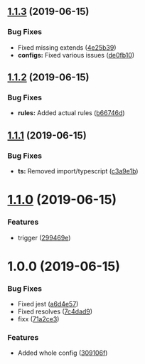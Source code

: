 ## [1.1.3](https://github.com/NieLeben/eslint-config-nieleben/compare/v1.1.2...v1.1.3) (2019-06-15)


### Bug Fixes

* Fixed missing extends ([4e25b39](https://github.com/NieLeben/eslint-config-nieleben/commit/4e25b39))
* **configs:** Fixed various issues ([de0fb10](https://github.com/NieLeben/eslint-config-nieleben/commit/de0fb10))

## [1.1.2](https://github.com/NieLeben/eslint-config-nieleben/compare/v1.1.1...v1.1.2) (2019-06-15)


### Bug Fixes

* **rules:** Added actual rules ([b66746d](https://github.com/NieLeben/eslint-config-nieleben/commit/b66746d))

## [1.1.1](https://github.com/NieLeben/eslint-config-nieleben/compare/v1.1.0...v1.1.1) (2019-06-15)


### Bug Fixes

* **ts:** Removed import/typescript ([c3a9e1b](https://github.com/NieLeben/eslint-config-nieleben/commit/c3a9e1b))

# [1.1.0](https://github.com/NieLeben/eslint-config-nieleben/compare/v1.0.0...v1.1.0) (2019-06-15)


### Features

* trigger ([299469e](https://github.com/NieLeben/eslint-config-nieleben/commit/299469e))

# 1.0.0 (2019-06-15)


### Bug Fixes

* Fixed jest ([a6d4e57](https://github.com/NieLeben/eslint-config-nieleben/commit/a6d4e57))
* Fixed resolves ([7c4dad9](https://github.com/NieLeben/eslint-config-nieleben/commit/7c4dad9))
* fixx ([71a2ce3](https://github.com/NieLeben/eslint-config-nieleben/commit/71a2ce3))


### Features

* Added whole config ([309106f](https://github.com/NieLeben/eslint-config-nieleben/commit/309106f))
